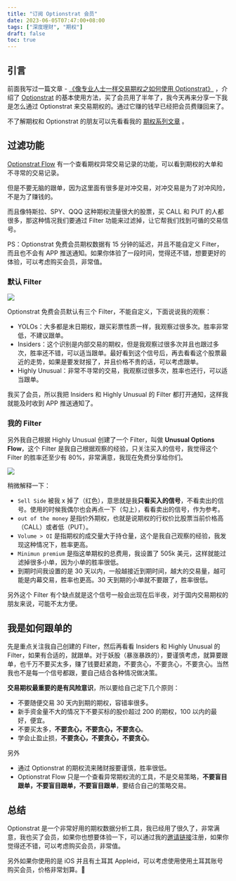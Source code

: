 ```yaml
---
title: "订阅 Optionstrat 会员"
date: 2023-06-05T07:47:00+08:00
tags: ["深度理财", "期权"]
draft: false
toc: true
---
```


## 引言

前面我写过一篇文章 - [《像专业人士一样交易期权之如何使用 Optionstrat》](https://blog.forecho.com/how-to-trade-options-like-a-pro-with-optionstrat.html) ，介绍了 [Optionstrat](https://optionstrat.com/caizhenghai) 的基本使用方法，买了会员用了半年了，我今天再来分享一下我是怎么通过 Optionstrat 来交易期权的。通过它赚的钱早已经把会员费赚回来了。

不了解期权和 Optionstrat 的朋友可以先看看我的 [期权系列文章](https://blog.forecho.com/tags/期权.html) 。

<!--more-->

## 过滤功能

[Optionstrat Flow](https://optionstrat.com/flow?ref=caizhenghai) 有一个查看期权异常交易记录的功能，可以看到期权的大单和不寻常的交易记录。

但是不要无脑的跟单，因为这里面有很多是对冲交易，对冲交易是为了对冲风险，不是为了赚钱的。

而且像特斯拉、SPY、QQQ  这种期权流量很大的股票，买 CALL 和 PUT 的人都很多，那这种情况我们要通过  Filter 功能来过滤掉，让它帮我们找到可循的交易信号。

PS：Optionstrat 免费会员期权数据有 15 分钟的延迟，并且不能自定义 Filter，而且也不会有 APP 推送通知。如果你体验了一段时间，觉得还不错，想要更好的体验，可以考虑购买会员，非常值。

### 默认 Filter

![](https://img.forecho.com/HBQUsi.png)

Optionstrat 免费会员默认有三个 Filter，不能自定义，下面说说我的观察：

- YOLOs：大多都是末日期权，跟买彩票性质一样，我观察过很多次。胜率非常低，不建议跟单。
- Insiders：这个识别是内部交易的期权，但是我观察过很多次并且也跟过多次，胜率还不错，可以适当跟单。最好看到这个信号后，再去看看这个股票最近的走势，如果是要发财报了，并且价格不贵的话，可以考虑跟单。
- Highly Unusual：非常不寻常的交易，我观察过很多次，胜率也还行，可以适当跟单。

我买了会员，所以我把 Insiders 和 Highly Unusual 的 Filter 都打开通知，这样我就能及时收到 APP 推送通知了。

### 我的 Filter

另外我自己根据 Highly Unusual 创建了一个 Filter，叫做 **Unusual Options Flow**，这个 Filter 是我自己根据观察的经验，只关注买入的信号，我觉得这个 Filter 的胜率还至少有 80%，非常满意，我现在免费分享给你们。

![](https://img.forecho.com/fRiTEg.png)

稍微解释一下：

- `Sell Side` 被我 x 掉了（红色），意思就是我**只看买入的信号**，不看卖出的信号。使用的时候我偶尔也会再点一下（勾上），看看卖出的信号，作为参考。
- `out of the money` 是指价外期权，也就是说期权的行权价比股票当前价格高（CALL）或者低（PUT）。
- `Volume > OI` 是指期权的成交量大于持仓量，这个是我自己观察的经验，我发现这种情况下，胜率更高。
- `Minimun premium` 是指这单期权的总费用，我设置了 505k 美元，这样就能过滤掉很多小单，因为小单的胜率很低。
- 到期时间我设置的是 30 天以内，一般越接近到期时间，越大的交易量，越可能是内幕交易，胜率也更高。30 天到期的小单就不要跟了，胜率很低。

另外这个 Filter 有个缺点就是这个信号一般会出现在后半夜，对于国内交易期权的朋友来说，可能不太方便。

## 我是如何跟单的

先是重点关注我自己创建的 Filter，然后再看看 Insiders 和 Highly Unusual 的 Filter，如果有合适的，就跟单。对于妖股（暴涨暴跌的），要谨慎考虑，就算要跟单，也千万不要买太多，赚了钱要赶紧跑，不要贪心，不要贪心，不要贪心。当然我也不是每一个信号都跟，要自己结合各种情况做决策。

**交易期权最重要的是有风险意识**，所以要给自己定下几个原则：

- 不要随便交易 30  天内到期的期权，容错率很多。
- 新手资金量不大的情况下不要买标的股价超过 200 的期权，100 以内的最好，便宜。
- 不要买太多，**不要贪心，不要贪心，不要贪心**。
- 学会止盈止损，**不要贪心，不要贪心，不要贪心**。

另外

- 通过 Optionstrat 的期权流来赌财报要谨慎，胜率很低。
- Optionstrat Flow 只是一个查看异常期权流的工具，不是交易策略，**不要盲目跟单，不要盲目跟单，不要盲目跟单**，要结合自己的策略交易。

## 总结

Optionstrat 是一个非常好用的期权数据分析工具，我已经用了很久了，非常满意，我也买了会员，如果你也想要体验一下，可以通过我的[邀请链接](https://optionstrat.com/caizhenghai)注册，如果你觉得还不错，可以考虑购买会员，非常值。

另外如果你使用的是 iOS  并且有土耳其 Appleid，可以考虑使用使用土耳其账号购买会员，价格非常划算。🤫